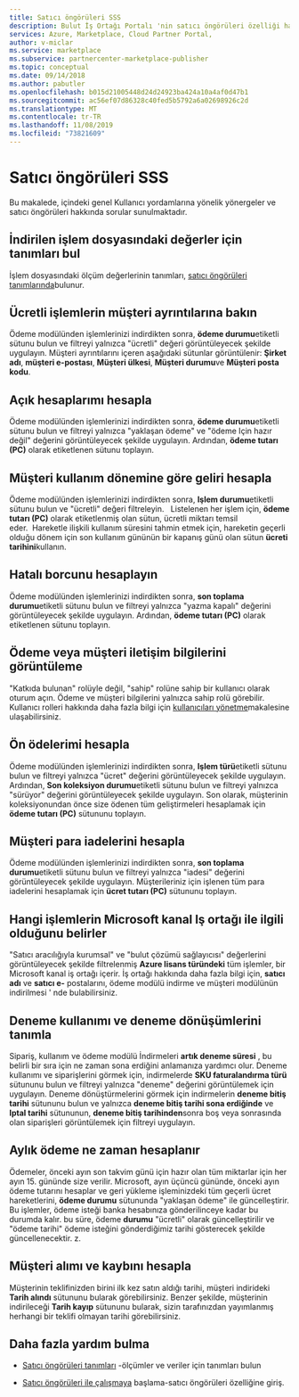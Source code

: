 ```yaml
---
title: Satıcı öngörüleri SSS
description: Bulut İş Ortağı Portalı 'nin satıcı öngörüleri özelliği hakkında sık sorulan sorular.
services: Azure, Marketplace, Cloud Partner Portal,
author: v-miclar
ms.service: marketplace
ms.subservice: partnercenter-marketplace-publisher
ms.topic: conceptual
ms.date: 09/14/2018
ms.author: pabutler
ms.openlocfilehash: b015d21005448d24d24923ba424a10a4af0d47b1
ms.sourcegitcommit: ac56ef07d86328c40fed5b5792a6a02698926c2d
ms.translationtype: MT
ms.contentlocale: tr-TR
ms.lasthandoff: 11/08/2019
ms.locfileid: "73821609"
---
```

<a name="seller-insights-faq"></a>Satıcı öngörüleri SSS
===================

Bu makalede, içindeki genel Kullanıcı yordamlarına yönelik yönergeler ve satıcı öngörüleri hakkında sorular sunulmaktadır.


<a name="find-definitions-for-the-values-in-the-downloaded-transaction-file"></a>İndirilen işlem dosyasındaki değerler için tanımları bul
------------------------------------------------------------------

İşlem dosyasındaki ölçüm değerlerinin tanımları, [satıcı öngörüleri tanımlarında](./si-insights-definitions-v4.md)bulunur.


<a name="see-customer-details-of-transactions-for-which-ive-been-paid"></a>Ücretli işlemlerin müşteri ayrıntılarına bakın
-------------------------------------------------------------

Ödeme modülünden işlemlerinizi indirdikten sonra, **ödeme durumu**etiketli sütunu bulun ve filtreyi yalnızca "ücretli" değeri görüntüleyecek şekilde uygulayın. Müşteri ayrıntılarını içeren aşağıdaki sütunlar görüntülenir: **Şirket adı**, **müşteri e-postası**, **Müşteri ülkesi**, **Müşteri durumu**ve **Müşteri posta kodu**.


<a name="calculate-my-open-accounts-receivable"></a>Açık hesaplarımı hesapla
-------------------------------------

Ödeme modülünden işlemlerinizi indirdikten sonra, **ödeme durumu**etiketli sütunu bulun ve filtreyi yalnızca "yaklaşan ödeme" ve "ödeme Için hazır değil" değerini görüntüleyecek şekilde uygulayın. Ardından, **ödeme tutarı (PC)** olarak etiketlenen sütunu toplayın.


<a name="calculate-revenue-by-customer-usage-period"></a>Müşteri kullanım dönemine göre geliri hesapla
------------------------------------------

Ödeme modülünden işlemlerinizi indirdikten sonra, **Işlem durumu**etiketli sütunu bulun ve "ücretli" değeri filtreleyin.   Listelenen her işlem için, **ödeme tutarı (PC)** olarak etiketlenmiş olan sütun, ücretli miktarı temsil eder.  Hareketle ilişkili kullanım süresini tahmin etmek için, hareketin geçerli olduğu dönem için son kullanım gününün bir kapanış günü olan sütun **ücreti tarihini**kullanın.


<a name="calculate-your-bad-debt"></a>Hatalı borcunu hesaplayın
---------------------

Ödeme modülünden işlemlerinizi indirdikten sonra, **son toplama durumu**etiketli sütunu bulun ve filtreyi yalnızca "yazma kapalı" değerini görüntüleyecek şekilde uygulayın. Ardından, **ödeme tutarı (PC)** olarak etiketlenen sütunu toplayın.


<a name="view-payout-or-customer-contact-information"></a>Ödeme veya müşteri iletişim bilgilerini görüntüleme
-------------------------------------------

"Katkıda bulunan" rolüyle değil, "sahip" rolüne sahip bir kullanıcı olarak oturum açın. Ödeme ve müşteri bilgilerini yalnızca sahip rolü görebilir. Kullanıcı rolleri hakkında daha fazla bilgi için [kullanıcıları yönetme](./cloud-partner-portal-manage-users.md)makalesine ulaşabilirsiniz.


<a name="calculate-my-advance-payouts"></a>Ön ödelerimi hesapla
----------------------------

Ödeme modülünden işlemlerinizi indirdikten sonra, **Işlem türü**etiketli sütunu bulun ve filtreyi yalnızca "ücret" değerini görüntüleyecek şekilde uygulayın. Ardından, **Son koleksiyon durumu**etiketli sütunu bulun ve filtreyi yalnızca "sürüyor" değerini görüntüleyecek şekilde uygulayın. Son olarak, müşterinin koleksiyonundan önce size ödenen tüm geliştirmeleri hesaplamak için **ödeme tutarı (PC)** sütununu toplayın.


<a name="calculate-customer-refunds"></a>Müşteri para iadelerini hesapla
--------------------------

Ödeme modülünden işlemlerinizi indirdikten sonra, **son toplama durumu**etiketli sütunu bulun ve filtreyi yalnızca "iadesi" değerini görüntüleyecek şekilde uygulayın. Müşterileriniz için işlenen tüm para iadelerini hesaplamak için **ücret tutarı (PC)** sütununu toplayın.


<a name="identify-which-transactions-involved-a-microsoft-channel-partner"></a>Hangi işlemlerin Microsoft kanal Iş ortağı ile ilgili olduğunu belirler
----------------------------------------------------------------

"Satıcı aracılığıyla kurumsal" ve "bulut çözümü sağlayıcısı" değerlerini görüntüleyecek şekilde filtrelenmiş **Azure lisans türündeki** tüm işlemler, bir Microsoft kanal iş ortağı içerir. İş ortağı hakkında daha fazla bilgi için, **satıcı adı** ve **satıcı e-** postalarını, ödeme modülü indirme ve müşteri modülünün indirilmesi ' nde bulabilirsiniz.


<a name="identify-trial-usage-and-trial-conversions"></a>Deneme kullanımı ve deneme dönüşümlerini tanımla
------------------------------------------

Sipariş, kullanım ve ödeme modülü İndirmeleri **artık deneme süresi** , bu belirli bir sıra için ne zaman sona erdiğini anlamanıza yardımcı olur. Deneme kullanımı ve siparişlerini görmek için, indirmelerde **SKU faturalandırma türü** sütununu bulun ve filtreyi yalnızca "deneme" değerini görüntülemek için uygulayın. Deneme dönüştürmelerini görmek için indirmelerin **deneme bitiş tarihi** sütununu bulun ve yalnızca **deneme bitiş tarihi sona erdiğinde** ve **Iptal tarihi** sütununun, **deneme bitiş tarihinden**sonra boş veya sonrasında olan siparişleri görüntülemek için filtreyi uygulayın.


<a name="when-is-my-monthly-payout-calculated"></a>Aylık ödeme ne zaman hesaplanır
------------------------------------

Ödemeler, önceki ayın son takvim günü için hazır olan tüm miktarlar için her ayın 15. gününde size verilir. Microsoft, ayın üçüncü gününde, önceki ayın ödeme tutarını hesaplar ve geri yükleme işleminizdeki tüm geçerli ücret hareketlerini, **ödeme durumu** sütununda "yaklaşan ödeme" ile güncelleştirir. Bu işlemler, ödeme isteği banka hesabınıza gönderilinceye kadar bu durumda kalır. bu süre, ödeme **durumu** "ücretli" olarak güncelleştirilir ve "ödeme tarihi" ödeme isteğini gönderdiğimiz tarihi gösterecek şekilde güncellenecektir. z.


<a name="calculate-customer-acquisition-and-loss"></a>Müşteri alımı ve kaybını hesapla
---------------------------------------

Müşterinin teklifinizden birini ilk kez satın aldığı tarihi, müşteri indirideki **Tarih alındı** sütununu bularak görebilirsiniz. Benzer şekilde, müşterinin indirileceği **Tarih kayıp** sütununu bularak, sizin tarafınızdan yayımlanmış herhangi bir teklifi olmayan tarihi görebilirsiniz.


<a name="finding-more-help"></a>Daha fazla yardım bulma
-----------------

- [Satıcı öngörüleri tanımları](./si-insights-definitions-v4.md) -ölçümler ve veriler için tanımları bulun

- [Satıcı öngörüleri ile çalışmaya](./si-getting-started.md) başlama-satıcı öngörüleri özelliğine giriş.


